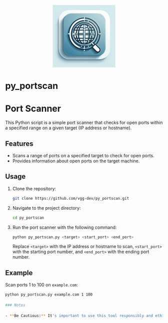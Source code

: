 <p align="center">
<img src="py_scanner_icon.png" alt="Port Scanner" width="200" height="200"/>
</p>

# py_portscan

# Port Scanner

This Python script is a simple port scanner that checks for open ports within a specified range on a given target (IP address or hostname).

## Features

- Scans a range of ports on a specified target to check for open ports.
- Provides information about open ports on the target machine.

## Usage

1. Clone the repository:

    ```bash
    git clone https://github.com/vgg-dev/py_portscan.git
    ```

2. Navigate to the project directory:

    ```bash
    cd py_portscan
    ```

3. Run the port scanner with the following command:

    ```bash
    python py_portscan.py <target> <start_port> <end_port>
    ```

    Replace `<target>` with the IP address or hostname to scan, `<start_port>` with the starting port number, and `<end_port>` with the ending port number.

## Example

Scan ports 1 to 100 on `example.com`:

```bash
python py_portscan.py example.com 1 100

### Notes

- **Be Cautious:** It's important to use this tool responsibly and ethically. Unauthorized port scanning may violate network policies or laws.
